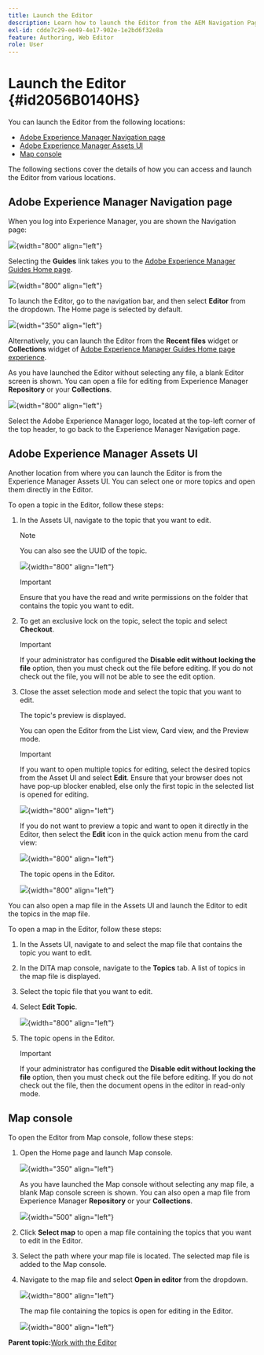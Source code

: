 ```yaml
---
title: Launch the Editor
description: Learn how to launch the Editor from the AEM Navigation Page, AEM Assets UI, and DITA map Console in AEM Guides.
exl-id: cdde7c29-ee49-4e17-902e-1e2bd6f32e8a
feature: Authoring, Web Editor
role: User
---
```

# Launch the Editor {#id2056B0140HS}

You can launch the Editor from the following locations:

- [Adobe Experience Manager Navigation page](#adobe-experience-manager-navigation-page)
- [Adobe Experience Manager Assets UI](#adobe-experience-manager-assets-ui)
- [Map console](#map-console)

The following sections cover the details of how you can access and launch the Editor from various locations.

## Adobe Experience Manager Navigation page 

When you log into Experience Manager, you are shown the Navigation page:

![](images/web-editor-from-navigation-page.png){width="800" align="left"}

Selecting the **Guides** link takes you to the [Adobe Experience Manager Guides Home page](./intro-home-page.md).

![](images/aem-home-page.png){width="800" align="left"}

To launch the Editor, go to the navigation bar, and then select **Editor** from the dropdown. The Home page is selected by default.

![](images/editor-home-page-dropdown.png){width="350" align="left"}

Alternatively, you can launch the Editor from the **Recent files** widget or **Collections** widget of [Adobe Experience Manager Guides Home page experience](./intro-home-page.md).

As you have launched the Editor without selecting any file, a blank Editor screen is shown. You can open a file for editing from Experience Manager **Repository** or your **Collections**.

![](images/web-editor-launch-page.png){width="800" align="left"}

Select the Adobe Experience Manager logo, located at the top-left corner of the top header, to go back to the Experience Manager Navigation page. 


## Adobe Experience Manager Assets UI 

Another location from where you can launch the Editor is from the Experience Manager Assets UI. You can select one or more topics and open them directly in the Editor. 

To open a topic in the Editor, follow these steps:

1.  In the Assets UI, navigate to the topic that you want to edit.

    >[!NOTE]
    >
    > You can also see the UUID of the topic.

    ![](images/assets_ui_with_uuid_cs.png){width="800" align="left"}

    >[!IMPORTANT]
    >
    > Ensure that you have the read and write permissions on the folder that contains the topic you want to edit.

1.  To get an exclusive lock on the topic, select the topic and select **Checkout**.

    >[!IMPORTANT]
    >
    > If your administrator has configured the **Disable edit without locking the file** option, then you must check out the file before editing. If you do not check out the file, you will not be able to see the edit option.

1.  Close the asset selection mode and select the topic that you want to edit.

    The topic's preview is displayed.

    You can open the Editor from the List view, Card view, and the Preview mode.

    >[!IMPORTANT]
    >
    > If you want to open multiple topics for editing, select the desired topics from the Asset UI and select **Edit**. Ensure that your browser does not have pop-up blocker enabled, else only the first topic in the selected list is opened for editing.

    ![](images/edit-from-preview_cs.png){width="800" align="left"}

    If you do not want to preview a topic and want to open it directly in the Editor, then select the **Edit** icon in the quick action menu from the card view:

    ![](images/edit-topic-from-quick-action_cs.png){width="800" align="left"}

    The topic opens in the Editor.

    ![](images/edit-mode.png){width="800" align="left"}

You can also open a map file in the Assets UI and launch the Editor to edit the topics in the map file.  

To open a map in the Editor, follow these steps:

1. In the Assets UI, navigate to and select the map file that contains the topic you want to edit. 
1. In the DITA map console, navigate to the **Topics** tab. A list of topics in the map file is displayed. 
1. Select the topic file that you want to edit.
1. Select **Edit Topic**.

    ![](images/edit-topics-map-console_cs.png){width="800" align="left"}

1.  The topic opens in the Editor.

    >[!IMPORTANT]
    >
    > If your administrator has configured the **Disable edit without locking the file** option, then you must check out the file before editing. If you do not check out the file, then the document opens in the editor in read-only mode.

## Map console 

To open the Editor from Map console, follow these steps:

1. Open the Home page and launch Map console. 

    ![](images/editor-map-console-dropdown.png){width="350" align="left"}

    As you have launched the Map console without selecting any map file, a blank Map console screen is shown. You can also open a map file from Experience Manager **Repository** or your **Collections**.

    ![](images/launch-map-console.png){width="500" align="left"}

1. Click **Select map** to open a map file containing the topics that you want to edit in the Editor.
1. Select the path where your map file is located. The selected map file is added to the Map console. 
1. Navigate to the map file and select **Open in editor** from the dropdown. 

    ![](images/map-console-open-in-editor.png){width="800" align="left"}

    The map file containing the topics is open for editing in the Editor.

    ![](images/map-console-edit-topics.png){width="800" align="left"}


 



**Parent topic:**[Work with the Editor](web-editor.md)
